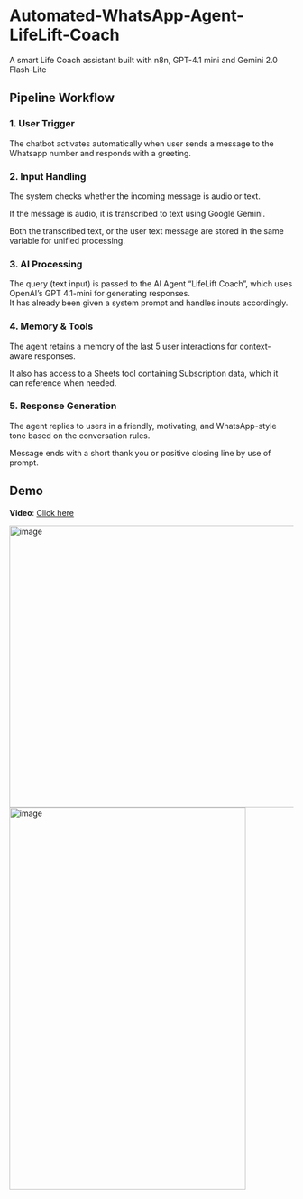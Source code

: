 # Automated-WhatsApp-Agent-LifeLift-Coach
A smart Life Coach assistant built with n8n, GPT-4.1 mini and Gemini 2.0 Flash-Lite
## Pipeline Workflow

### 1. User Trigger
The chatbot activates automatically when user sends a message to the Whatsapp number and responds with a greeting.

### 2. Input Handling
The system checks whether the incoming message is audio or text.

If the message is audio, it is transcribed to text using Google Gemini.

Both the transcribed text, or the user text message are stored in the same variable for unified processing.

### 3. AI Processing
The query (text input) is passed to the AI Agent “LifeLift Coach”, which uses OpenAI’s GPT 4.1-mini for generating responses.  
It has already been given a system prompt and handles inputs accordingly.

### 4. Memory & Tools
The agent retains a memory of the last 5 user interactions for context-aware responses.

It also has access to a Sheets tool containing Subscription data, which it can reference when needed.

### 5. Response Generation
The agent replies to users in a friendly, motivating, and WhatsApp-style tone based on the conversation rules.

Message ends with a short thank you or positive closing line by use of prompt.


## Demo
**Video**: [Click here](https://github.com/user-attachments/assets/d1c8005e-3735-476a-a2ce-50f69a68df73)

<img width="1043" height="499" alt="image" src="https://github.com/user-attachments/assets/c1b484da-c874-408d-92fc-1a16915d18d7" />

<img width="419" height="677" alt="image" src="https://github.com/user-attachments/assets/63f7144e-e325-4175-845c-696345590801" />


